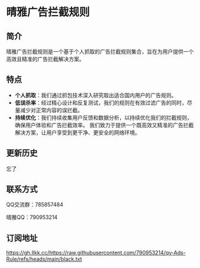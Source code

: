 # 晴雅广告拦截规则

## 简介
晴雅广告拦截规则是一个基于个人抓取的广告拦截规则集合，旨在为用户提供一个高效且精准的广告拦截解决方案。

## 特点
- **个人抓取**：我们通过抓包技术深入研究取出适合国内用户的广告规则。
- **低误杀率**：经过精心设计和反复测试，我们的规则在有效过滤广告的同时，尽量减少对正常内容的误拦截。
- **持续优化**：我们持续收集用户反馈和数据分析，以持续优化我们的拦截规则，确保用户体验和广告拦截效率。
我们致力于提供一个既高效又精准的广告拦截解决方案，让用户享受到更干净、更安全的网络环境。

## 更新历史
忘了

## 联系方式
QQ交流群：785857484

晴雅QQ：790953214

## 订阅地址
https://gh.llkk.cc/https://raw.githubusercontent.com/790953214/qy-Ads-Rule/refs/heads/main/black.txt